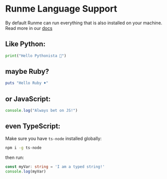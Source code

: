 # Runme Language Support

By default Runme can run everything that is also installed on your machine.
Read more in our [docs](https://docs.runme.dev/features#interpreter)

## Like Python:

```py
print("Hello Pythonista 🐍")
```

## maybe Ruby?

```rb
puts "Hello Ruby ♦️"
```

## or JavaScript:

```js
console.log("Always bet on JS!")
```

## even TypeScript:

Make sure you have `ts-node` installed globally:

```sh
npm i -g ts-node
```

then run:

```ts
const myVar: string = 'I am a typed string!'
console.log(myVar)
```
